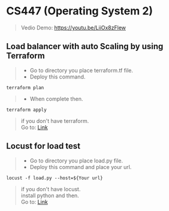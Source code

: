 # CS447 (Operating System 2)
> Vedio Demo: https://youtu.be/LiiOx8zFlew
## Load balancer with auto Scaling by using Terraform
> - Go to directory you place terraform.tf file.<br />
> - Deploy this command.
```
terraform plan
```
> - When complete then.
```
terraform apply
```
> if you don't have terraform.<br />
> Go to: [Link](https://www.terraform.io/intro/getting-started/install.html)

## Locust for load test
> - Go to directory you place load.py file.<br />
> - Deploy this command and place your url.
```
locust -f load.py --host=${Your url}
```
> if you don't have locust.<br />
> install python and then.<br />
> Go to: [Link](https://docs.locust.io/en/latest/installation.html)
